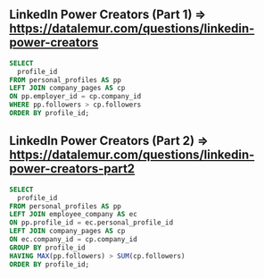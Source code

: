 ## LinkedIn Power Creators (Part 1) => https://datalemur.com/questions/linkedin-power-creators
```sql
SELECT
  profile_id
FROM personal_profiles AS pp
LEFT JOIN company_pages AS cp
ON pp.employer_id = cp.company_id
WHERE pp.followers > cp.followers
ORDER BY profile_id;
```

## LinkedIn Power Creators (Part 2) => https://datalemur.com/questions/linkedin-power-creators-part2
```sql
SELECT
  profile_id
FROM personal_profiles AS pp
LEFT JOIN employee_company AS ec
ON pp.profile_id = ec.personal_profile_id
LEFT JOIN company_pages AS cp
ON ec.company_id = cp.company_id
GROUP BY profile_id
HAVING MAX(pp.followers) > SUM(cp.followers)
ORDER BY profile_id;
```
